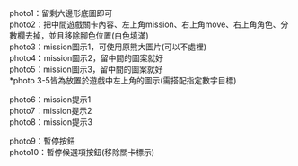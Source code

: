 photo1：留剩六邊形底圖即可<br>
photo2：把中間遊戲關卡內容、左上角mission、右上角move、右上角角色、分數欄去掉，並且移除腳色位置(白色填滿)<br>
photo3：mission圖示1，可使用原熊大圖片(可以不處裡)<br>
photo4：mission圖示2，留中間的圖案就好<br>
photo5：mission圖示3，留中間的圖案就好<br>
*photo 3-5皆為放置於遊戲中左上角的圖示(需搭配指定數字目標)<br>

photo6：mission提示1<br>
photo7：mission提示2<br>
photo8：mission提示3<br>

photo9：暫停按鈕<br>
photo10：暫停候選項按鈕(移除關卡標示)<br>